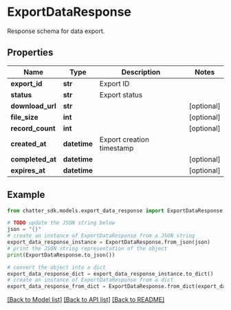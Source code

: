 # ExportDataResponse

Response schema for data export.

## Properties

Name | Type | Description | Notes
------------ | ------------- | ------------- | -------------
**export_id** | **str** | Export ID | 
**status** | **str** | Export status | 
**download_url** | **str** |  | [optional] 
**file_size** | **int** |  | [optional] 
**record_count** | **int** |  | [optional] 
**created_at** | **datetime** | Export creation timestamp | 
**completed_at** | **datetime** |  | [optional] 
**expires_at** | **datetime** |  | [optional] 

## Example

```python
from chatter_sdk.models.export_data_response import ExportDataResponse

# TODO update the JSON string below
json = "{}"
# create an instance of ExportDataResponse from a JSON string
export_data_response_instance = ExportDataResponse.from_json(json)
# print the JSON string representation of the object
print(ExportDataResponse.to_json())

# convert the object into a dict
export_data_response_dict = export_data_response_instance.to_dict()
# create an instance of ExportDataResponse from a dict
export_data_response_from_dict = ExportDataResponse.from_dict(export_data_response_dict)
```
[[Back to Model list]](../README.md#documentation-for-models) [[Back to API list]](../README.md#documentation-for-api-endpoints) [[Back to README]](../README.md)


